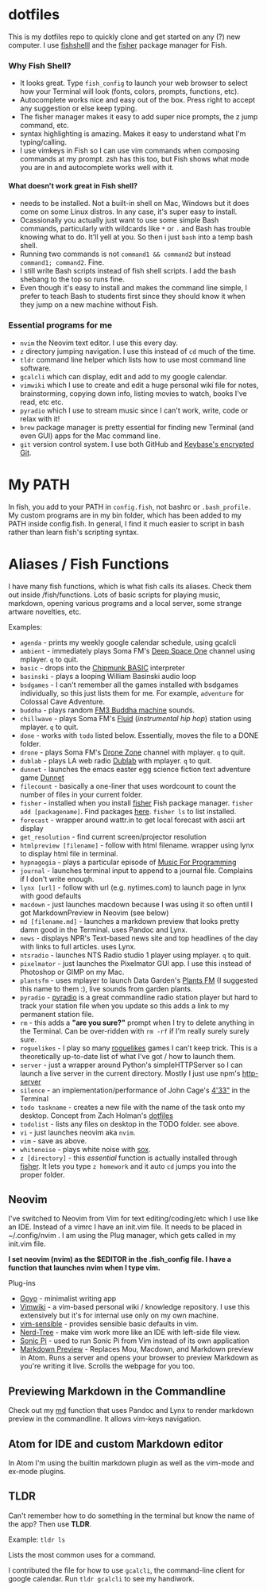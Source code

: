 dotfiles
========

This is my dotfiles repo to quickly clone and get started on any (?) new computer. I use [fishshelll](https://fishshell.com/) and the [fisher](https://github.com/jorgebucaran/fisher) package manager for Fish.

### Why Fish Shell?

- It looks great. Type ```fish_config``` to launch your web browser to select how your Terminal will look (fonts, colors, prompts, functions, etc).
- Autocomplete works nice and easy out of the box. Press right to accept any suggestion or else keep typing.
- The fisher manager makes it easy to add super nice prompts, the z jump command, etc.
- syntax highlighting is amazing. Makes it easy to understand what I'm typing/calling.
- I use vimkeys in Fish so I can use vim commands when composing commands at my prompt. zsh has this too, but Fish shows what mode you are in and autocomplete works well with it.

#### What doesn't work great in Fish shell?

- needs to be installed. Not a built-in shell on Mac, Windows but it does come on some Linux distros. In any case, it's super easy to install.
- Ocassionally you actually just want to use some simple Bash commands, particularly with wildcards like ```*``` or ```.``` and Bash has trouble knowing what to do. It'll yell at you. So then i just ```bash``` into a temp bash shell.
- Running two commands is not ```command1 && command2``` but instead ```command1; command2```. Fine.
- I still write Bash scripts instead of fish shell scripts. I add the bash shebang to the top so runs fine.
- Even though it's easy to install and makes the command line simple, I prefer to teach Bash to students first since they should know it when they jump on a new machine without Fish.

### Essential programs for me

- ```nvim``` the Neovim text editor. I use this every day.
- ```z``` directory jumping navigation. I use this instead of ```cd``` much of the time.
- ```tldr``` command line helper which lists how to use most command line software. 
- ```gcalcli``` which can display, edit and add to my google calendar.
- ```vimwiki``` which I use to create and edit a huge personal wiki file for notes, brainstorming, copying down info, listing movies to watch, books I've read, etc etc.
- ```pyradio``` which I use to stream music since I can't work, write, code or relax with it!
- ```brew``` package manager is pretty essential for finding new Terminal (and even GUI) apps for the Mac command line.
- ```git``` version control system. I use both GitHub and [Keybase's encrypted Git](https://keybase.io/blog/encrypted-git-for-everyone).

# My PATH
In fish, you add to your PATH in `config.fish`, not bashrc or `.bash_profile.` My custom programs are in my bin folder, which has been added to my PATH inside config.fish. In general, I find it much easier to script in bash rather than learn fish's scripting syntax.

# Aliases / Fish Functions
I have many fish functions, which is what fish calls its aliases. Check them out inside /fish/functions. Lots of basic scripts for playing music, markdown, opening various programs and a local server, some strange artware novelties, etc.

Examples:
- ```agenda``` - prints my weekly google calendar schedule, using gcalcli
- ```ambient``` - immediately plays Soma FM's [Deep Space One](https://somafm.com/deepspaceone/) channel using mplayer. ```q``` to quit.
- ```basic``` - drops into the [Chipmunk BASIC](http://www.nicholson.com/rhn/basic/) interpreter
- ```basinski``` - plays a looping William Basinski audio loop
- ```bsdgames``` - I can't remember all the games installed with bsdgames individually, so this just lists them for me. For example, ```adventure``` for Colossal Cave Adventure.
- ```buddha``` - plays random [FM3 Buddha machine](https://en.wikipedia.org/wiki/FM3) sounds.
- ```chillwave``` - plays Soma FM's [Fluid](https://somafm.com/fluid/) (*instrumental hip hop*) station using mplayer. ```q``` to quit.
- ```done``` - works with ```todo``` listed below. Essentially, moves the file to a DONE folder.
- ```drone``` - plays Soma FM's [Drone Zone](https://somafm.com/dronezone/) channel with mplayer. ```q``` to quit.
- ```dublab``` - plays LA web radio [Dublab](https://www.dublab.com/) with mplayer. ```q``` to quit.
- ```dunnet``` - launches the emacs easter egg science fiction text adventure game [Dunnet](https://en.wikipedia.org/wiki/Dunnet_(video_game))
- ```filecount``` - basically a one-liner that uses wordcount to count the number of files in your current folder.
- ```fisher``` - installed when you install [fisher](https://github.com/jorgebucaran/fisher) Fish package manager. ```fisher add [packagename]```. Find packages [here](https://github.com/jorgebucaran/awesome-fish). ```fisher ls``` to list installed.
- ```forecast``` - wrapper around wattr.in to get local forecast with ascii art display
- ```get_resolution``` - find current screen/projector resolution
- ```htmlpreview [filename]``` - follow with html filename. wrapper using lynx to display html file in terminal.
- ```hypnagogia``` - plays a particular episode of [Music For Programming](https://musicforprogramming.net/)
- ```journal``` - launches terminal input to append to a journal file. Complains if I don't write enough.
- ```lynx [url]``` - follow with url (e.g. nytimes.com) to launch page in lynx with good defaults
- ```macdown``` - just launches macdown because I was using it so often until I got MarkdownPreview in Neovim (see below)
- ```md [filename.md]``` - launches a markdown preview that looks pretty damn good in the Terminal. uses Pandoc and Lynx.
- ```news``` - displays NPR's Text-based news site and top headlines of the day with links to full articles. uses Lynx.
- ```ntsradio``` - launches NTS Radio studio 1 player using mplayer. ```q``` to quit.
- ```pixelmator``` - just launches the Pixelmator GUI app. I use this instead of Photoshop or GIMP on my Mac.
- ```plantsfm``` - uses mplayer to launch Data Garden's [Plants FM](http://www.plants.fm/) (I suggested this name to them :), live sounds from garden plants.
- ```pyradio``` - [pyradio](http://www.coderholic.com/pyradio/) is a great commandline radio station player but hard to track your station file when you update so this adds a link to my permanent station file.
- ```rm``` - this adds a **"are you sure?"** prompt when I try to delete anything in the Terminal. Can be over-ridden with ```rm -rf``` if I'm really surely surely sure.
- ```roguelikes``` - I play so many [roguelikes](https://www.reddit.com/r/roguelikes/) games I can't keep trick. This is a theoretically up-to-date list of what I've got / how to launch them.
- ```server``` - just a wrapper around Python's simpleHTTPServer so I can launch a live server in the current directory. Mostly I just use npm's [http-server](https://www.npmjs.com/package/http-server)
- ```silence``` - an implementation/performance of John Cage's [4'33"](https://en.wikipedia.org/wiki/4%E2%80%B233%E2%80%B3) in the Terminal
- ```todo taskname``` - creates a new file with the name of the task onto my desktop. Concept from Zach Holman's [dotfiles](https://zachholman.com/2010/08/dotfiles-are-meant-to-be-forked/)
- ```todolist``` - lists any files on desktop in the TODO folder. see above.
- ```vi``` - just launches neovim aka ```nvim```.
- ```vim``` - save as above.
- ```whitenoise``` - plays white noise with [sox](http://sox.sourceforge.net/).
- ```z [directory]``` - this *essential* function is actually installed through [fisher](https://github.com/jorgebucaran/fisher). It lets you type ```z homework``` and it auto ```cd``` jumps you into the proper folder.

## Neovim
I've switched to Neovim from Vim for text editing/coding/etc which I use like an IDE. Instead of a vimrc I have an init.vim file. It needs to be placed in ~/.config/nvim . I am using the Plug manager, which gets called in my init.vim file.

**I set neovim (nvim) as the $EDITOR in the .fish_config file. I have a function that launches nvim when I type vim.** 

Plug-ins
- [Goyo](https://github.com/junegunn/goyo.vim) - minimalist writing app
- [Vimwiki](https://vimwiki.github.io/) - a vim-based personal wiki / knowledge repository. I use this extensively but it's for internal use only on my own machine.
- [vim-sensible](https://www.vim.org/scripts/script.php?script_id=4391) - provides sensible basic defaults in vim.
- [Nerd-Tree](https://github.com/scrooloose/nerdtree) - make vim work more like an IDE with left-side file view.
- [Sonic Pi](https://github.com/dermusikman/sonicpi.vim) - used to run Sonic Pi from Vim instead of its own application
- [Markdown Preview](https://github.com/iamcco/markdown-preview.nvim) - Replaces Mou, Macdown, and Markdown preview in Atom. Runs a server and opens your browser to preview Markdown as you're writing it live. Scrolls the webpage for you too. 

## Previewing Markdown in the Commandline
Check out my [md](fish/functions/md.fish) function that uses Pandoc and Lynx to render markdown preview in the commandline. It allows vim-keys navigation.

## Atom for IDE and custom Markdown editor
In Atom I'm using the builtin markdown plugin as well as the vim-mode and ex-mode plugins.  

## TLDR

Can't remember how to do something in the terminal but know the name of the app? Then use **TLDR**.

Example: ```tldr ls```

Lists the most common uses for a command.

I contributed the file for how to use ```gcalcli```, the command-line client for google calendar. Run ```tldr gcalcli``` to see my handiwork.
